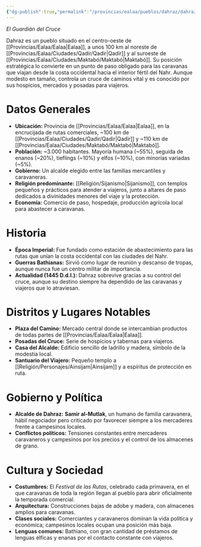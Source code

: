 ```yaml
---
{"dg-publish":true,"permalink":"/provincias/ealaa/pueblos/dahraz/dahraz/"}
---
```


_El Guardián del Cruce_

Dahraz es un pueblo situado en el centro-oeste de [[Provincias/Ealaa/Ealaa\|Ealaa]], a unos 100 km al noreste de [[Provincias/Ealaa/Ciudades/Qadir/Qadir\|Qadir]] y al suroeste de [[Provincias/Ealaa/Ciudades/Maktabó/Maktabó\|Maktabó]]. Su posición estratégica lo convierte en un punto de paso obligado para las caravanas que viajan desde la costa occidental hacia el interior fértil del Nahr. Aunque modesto en tamaño, controla un cruce de caminos vital y es conocido por sus hospicios, mercados y posadas para viajeros.

# Datos Generales
- **Ubicación:** Provincia de [[Provincias/Ealaa/Ealaa\|Ealaa]], en la encrucijada de rutas comerciales, ~100 km de [[Provincias/Ealaa/Ciudades/Qadir/Qadir\|Qadir]] y ~110 km de [[Provincias/Ealaa/Ciudades/Maktabó/Maktabó\|Maktabó]].
- **Población:** ~3.000 habitantes. Mayoría humana (~55%), seguida de enanos (~20%), tieflings (~10%) y elfos (~10%), con minorías variadas (~5%).
- **Gobierno:** Un alcalde elegido entre las familias mercantiles y caravaneras.
- **Religión predominante:** [[Religión/Sijanismo\|Sijanismo]], con templos pequeños y prácticos para atender a viajeros, junto a altares de paso dedicados a divinidades menores del viaje y la protección.
- **Economía:** Comercio de paso, hospedaje, producción agrícola local para abastecer a caravanas.

# Historia
- **Época Imperial:** Fue fundado como estación de abastecimiento para las rutas que unían la costa occidental con las ciudades del Nahr.
- **Guerras Bathianas:** Sirvió como lugar de reunión y descanso de tropas, aunque nunca fue un centro militar de importancia.
- **Actualidad (1445 D.d.I.):** Dahraz sobrevive gracias a su control del cruce, aunque su destino siempre ha dependido de las caravanas y viajeros que lo atraviesan.

# Distritos y Lugares Notables
- **Plaza del Camino:** Mercado central donde se intercambian productos de todas partes de [[Provincias/Ealaa/Ealaa\|Ealaa]].
- **Posadas del Cruce:** Serie de hospicios y tabernas para viajeros.
- **Casa del Alcalde:** Edificio sencillo de ladrillo y madera, símbolo de la modestia local.
- **Santuario del Viajero:** Pequeño templo a [[Religión/Personajes/Ainsijam\|Ainsijam]] y a espíritus de protección en ruta.

# Gobierno y Política
- **Alcalde de Dahraz:** **Samir al-Mutlak**, un humano de familia caravanera, hábil negociador pero criticado por favorecer siempre a los mercaderes frente a campesinos locales.
- **Conflictos políticos:** Tensiones constantes entre mercaderes caravaneros y campesinos por los precios y el control de los almacenes de grano.

# Cultura y Sociedad
- **Costumbres:** El _Festival de las Rutas_, celebrado cada primavera, en el que caravanas de toda la región llegan al pueblo para abrir oficialmente la temporada comercial.
- **Arquitectura:** Construcciones bajas de adobe y madera, con almacenes amplios para caravanas.
- **Clases sociales:** Comerciantes y caravaneros dominan la vida política y económica; campesinos locales ocupan una posición más baja.
- **Lenguas comunes:** Bathiano, con gran cantidad de préstamos de lenguas élficas y enanas por el contacto constante con viajeros.